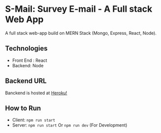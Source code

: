 # S-Mail: Survey E-mail - A Full stack Web App

A full stack web-app build on MERN Stack (Mongo, Express, React, Node).

## Technologies

-   Front End : React
-   Backend: Node

## Backend URL

Banckend is hosted at [Heroku!](https://stormy-garden-47867.herokuapp.com)

## How to Run

-   Client: `npm run start`
-   Server: `npm run start` Or `npm run dev` (For Development)
